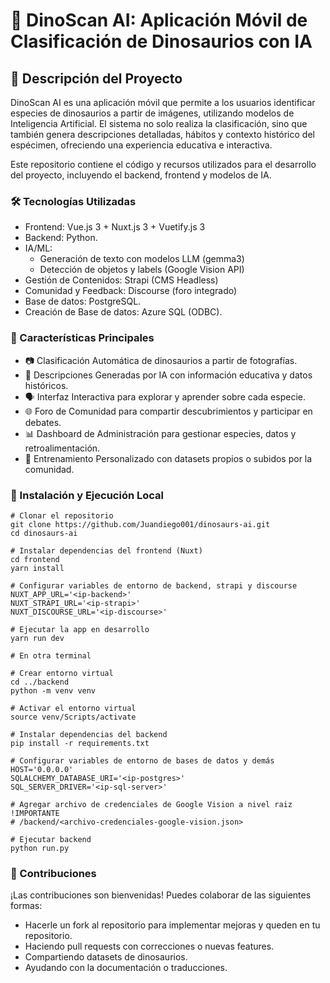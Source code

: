 # 🦖 DinoScan AI: Aplicación Móvil de Clasificación de Dinosaurios con IA

## 📖 Descripción del Proyecto
DinoScan AI es una aplicación móvil que permite a los usuarios identificar especies de dinosaurios a partir de imágenes, utilizando modelos de Inteligencia Artificial. El sistema no solo realiza la clasificación, sino que también genera descripciones detalladas, hábitos y contexto histórico del espécimen, ofreciendo una experiencia educativa e interactiva.

Este repositorio contiene el código y recursos utilizados para el desarrollo del proyecto, incluyendo el backend, frontend y modelos de IA.

### 🛠 Tecnologías Utilizadas
- Frontend: Vue.js 3 + Nuxt.js 3 + Vuetify.js 3
- Backend: Python.
- IA/ML:
  - Generación de texto con modelos LLM (gemma3)
  - Detección de objetos y labels (Google Vision API)
- Gestión de Contenidos: Strapi (CMS Headless)
- Comunidad y Feedback: Discourse (foro integrado)
- Base de datos: PostgreSQL.
- Creación de Base de datos: Azure SQL (ODBC).

### 🎯 Características Principales
- 📷 Clasificación Automática de dinosaurios a partir de fotografías.
- 🧠 Descripciones Generadas por IA con información educativa y datos históricos.
- 🗣 Interfaz Interactiva para explorar y aprender sobre cada especie.
- 🌐 Foro de Comunidad para compartir descubrimientos y participar en debates.
- 📊 Dashboard de Administración para gestionar especies, datos y retroalimentación.
- 🧪 Entrenamiento Personalizado con datasets propios o subidos por la comunidad.

### 🚀 Instalación y Ejecución Local
```
# Clonar el repositorio
git clone https://github.com/Juandiego001/dinosaurs-ai.git
cd dinosaurs-ai

# Instalar dependencias del frontend (Nuxt)
cd frontend
yarn install

# Configurar variables de entorno de backend, strapi y discourse
NUXT_APP_URL='<ip-backend>'
NUXT_STRAPI_URL='<ip-strapi>'
NUXT_DISCOURSE_URL='<ip-discourse>'

# Ejecutar la app en desarrollo
yarn run dev

# En otra terminal

# Crear entorno virtual
cd ../backend
python -m venv venv

# Activar el entorno virtual
source venv/Scripts/activate

# Instalar dependencias del backend
pip install -r requirements.txt

# Configurar variables de entorno de bases de datos y demás
HOST='0.0.0.0'
SQLALCHEMY_DATABASE_URI='<ip-postgres>'
SQL_SERVER_DRIVER='<ip-sql-server>'

# Agregar archivo de credenciales de Google Vision a nivel raiz !IMPORTANTE
# /backend/<archivo-credenciales-google-vision.json>

# Ejecutar backend
python run.py
```


### 🤝 Contribuciones
¡Las contribuciones son bienvenidas! Puedes colaborar de las siguientes formas:
- Hacerle un fork al repositorio para implementar mejoras y queden en tu repositorio.
- Haciendo pull requests con correcciones o nuevas features.
- Compartiendo datasets de dinosaurios.
- Ayudando con la documentación o traducciones.
